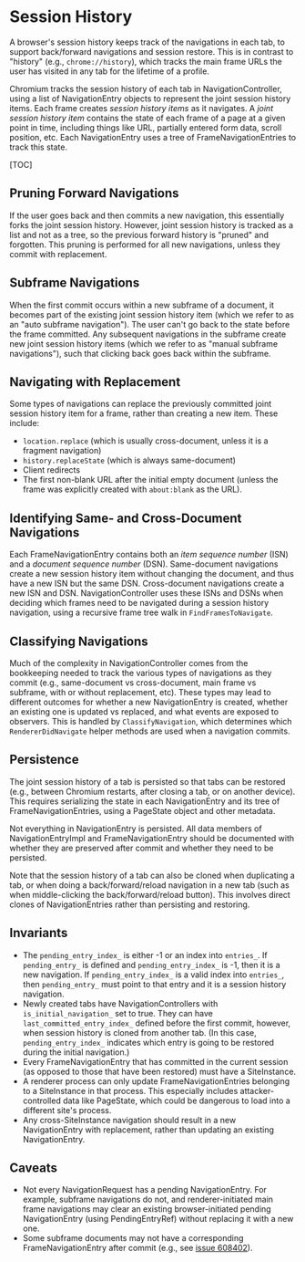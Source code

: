 # Session History

A browser's session history keeps track of the navigations in each tab, to
support back/forward navigations and session restore. This is in contrast to
"history" (e.g., `chrome://history`), which tracks the main frame URLs the user
has visited in any tab for the lifetime of a profile.

Chromium tracks the session history of each tab in NavigationController, using a
list of NavigationEntry objects to represent the joint session history items.
Each frame creates _session history items_ as it navigates. A _joint session
history item_ contains the state of each frame of a page at a given point in
time, including things like URL, partially entered form data, scroll position,
etc. Each NavigationEntry uses a tree of FrameNavigationEntries to track this
state.

[TOC]


## Pruning Forward Navigations

If the user goes back and then commits a new navigation, this essentially forks
the joint session history. However, joint session history is tracked as a list
and not as a tree, so the previous forward history is "pruned" and forgotten.
This pruning is performed for all new navigations, unless they commit with
replacement.


## Subframe Navigations

When the first commit occurs within a new subframe of a document, it becomes
part of the existing joint session history item (which we refer to as an "auto
subframe navigation"). The user can't go back to the state before the frame
committed. Any subsequent navigations in the subframe create new joint session
history items (which we refer to as "manual subframe navigations"), such that
clicking back goes back within the subframe.


## Navigating with Replacement

Some types of navigations can replace the previously committed joint session
history item for a frame, rather than creating a new item. These include:

 * `location.replace` (which is usually cross-document, unless it is a fragment
   navigation)
 * `history.replaceState` (which is always same-document)
 * Client redirects
 * The first non-blank URL after the initial empty document (unless the frame
   was explicitly created with `about:blank` as the URL).


## Identifying Same- and Cross-Document Navigations

Each FrameNavigationEntry contains both an _item sequence number_ (ISN) and a
_document sequence number_ (DSN). Same-document navigations create a new session
history item without changing the document, and thus have a new ISN but the same
DSN. Cross-document navigations create a new ISN and DSN. NavigationController
uses these ISNs and DSNs when deciding which frames need to be navigated during
a session history navigation, using a recursive frame tree walk in
`FindFramesToNavigate`.


## Classifying Navigations

Much of the complexity in NavigationController comes from the bookkeeping needed
to track the various types of navigations as they commit (e.g., same-document vs
cross-document, main frame vs subframe, with or without replacement, etc). These
types may lead to different outcomes for whether a new NavigationEntry is
created, whether an existing one is updated vs replaced, and what events are
exposed to observers. This is handled by `ClassifyNavigation`, which determines
which `RendererDidNavigate` helper methods are used when a navigation commits.


## Persistence

The joint session history of a tab is persisted so that tabs can be restored
(e.g., between Chromium restarts, after closing a tab, or on another device).
This requires serializing the state in each NavigationEntry and its tree of
FrameNavigationEntries, using a PageState object and other metadata.

Not everything in NavigationEntry is persisted. All data members of
NavigationEntryImpl and FrameNavigationEntry should be documented with whether
they are preserved after commit and whether they need to be persisted.

Note that the session history of a tab can also be cloned when duplicating a
tab, or when doing a back/forward/reload navigation in a new tab (such as when
middle-clicking the back/forward/reload button). This involves direct clones of
NavigationEntries rather than persisting and restoring.

## Invariants

 * The `pending_entry_index_` is either -1 or an index into `entries_`. If
   `pending_entry_` is defined and `pending_entry_index_` is -1, then it is a
   new navigation. If `pending_entry_index_` is a valid index into `entries_`,
   then `pending_entry_` must point to that entry and it is a session history
   navigation.
 * Newly created tabs have NavigationControllers with `is_initial_navigation_`
   set to true. They can have `last_committed_entry_index_` defined before the
   first commit, however, when session history is cloned from another tab. (In
   this case, `pending_entry_index_` indicates which entry is going to be
   restored during the initial navigation.)
 * Every FrameNavigationEntry that has committed in the current session (as
   opposed to those that have been restored) must have a SiteInstance.
 * A renderer process can only update FrameNavigationEntries belonging to a
   SiteInstance in that process. This especially includes attacker-controlled
   data like PageState, which could be dangerous to load into a different
   site's process.
 * Any cross-SiteInstance navigation should result in a new NavigationEntry
   with replacement, rather than updating an existing NavigationEntry.


## Caveats

 * Not every NavigationRequest has a pending NavigationEntry. For example,
   subframe navigations do not, and renderer-initiated main frame navigations
   may clear an existing browser-initiated pending NavigationEntry (using
   PendingEntryRef) without replacing it with a new one.
 * Some subframe documents may not have a corresponding FrameNavigationEntry
   after commit (e.g., see [issue 608402](https://crbug.com/608402)).
